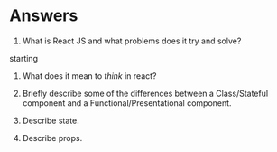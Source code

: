 # Answers

1.  What is React JS and what problems does it try and solve?

starting

1.  What does it mean to _think_ in react?

1.  Briefly describe some of the differences between a Class/Stateful component and a Functional/Presentational component.

1.  Describe state.

1.  Describe props.
